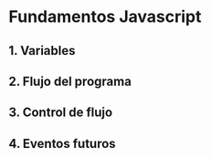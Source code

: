 # Fundamentos Javascript

## 1. Variables

## 2. Flujo del programa

## 3. Control de flujo

## 4. Eventos futuros

